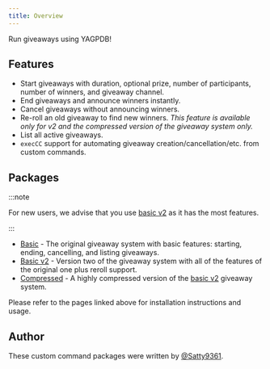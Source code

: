 ```yaml
---
title: Overview
---
```


Run giveaways using YAGPDB!

## Features

- Start giveaways with duration, optional prize, number of participants, number of winners, and giveaway channel.
- End giveaways and announce winners instantly.
- Cancel giveaways without announcing winners.
- Re-roll an old giveaway to find new winners. _This feature is available only for v2 and the compressed version of the giveaway system only._
- List all active giveaways.
- `execCC` support for automating giveaway creation/cancellation/etc. from custom commands.

## Packages

:::note

For new users, we advise that you use [basic v2](basic-v2/overview) as it has the most features.

:::

- [Basic](basic/overview) - The original giveaway system with basic features: starting, ending, cancelling, and listing giveaways.
- [Basic v2](basic-v2/overview) - Version two of the giveaway system with all of the features of the original one plus reroll support.
- [Compressed](compressed/overview) - A highly compressed version of the [basic v2](basic-v2/overview) giveaway system.

Please refer to the pages linked above for installation instructions and usage.

## Author

These custom command packages were written by [@Satty9361](https://github.com/Satty9361).
